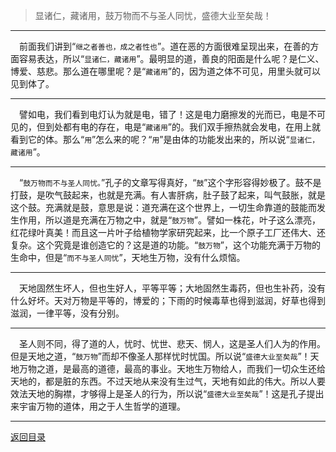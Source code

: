 > 显诸仁，藏诸用，鼓万物而不与圣人同忧，盛德大业至矣哉！
___
&emsp;前面我们讲到“``继之者善也，成之者性也``”。道在恶的方面很难呈现出来，在善的方面容易表达，所以“``显诸仁，藏诸用``”。最明显的道，善良的阳面是什么呢？是仁义、博爱、慈悲。那么道在哪里呢？是“``藏诸用``”的，因为道之体不可见，用里头就可以见到体了。
___
&emsp;譬如电，我们看到电灯认为就是电，错了！这是电力磨擦发的光而已，电是不可见的，但到处都有电的存在，电是“``藏诸用``”的。我们双手擦热就会发电，在用上就看到它的体。那么“``用``”怎么来的呢？“``用``”是由体的功能发出来的，所以说“``显诸仁，藏诸用``”。
___
&emsp;“``鼓万物而不与圣人同忧。``”孔子的文章写得真好，“``鼓``”这个字形容得妙极了。鼓不是打鼓，是吹气鼓起来，也就是充满。有人害肝病，肚子鼓了起来，叫气鼓胀，就是这个鼓。充满就是鼓，意思是说：道充满在这个世界上，一切生命靠道的鼓能而发生作用，所以道是充满在万物之中，就是“``鼓万物``”。譬如一株花，叶子这么漂亮，红花绿叶真美！而且这一片叶子给植物学家研究起来，比一个原子工厂还伟大、还复杂。这个究竟是谁创造它的？这是道的功能。“``鼓万物``”，这个功能充满于万物的生命中，但是“``而不与圣人同忧``”，天地生万物，没有什么烦恼。
___
&emsp;天地固然生坏人，但也生好人，平等平等；大地固然生毒药，但也生补药，没有什么好坏。天对万物是平等的，博爱的；下雨的时候毒草也得到滋润，好草也得到滋润，一律平等，没有分别。
___
&emsp;圣人则不同，得了道的人，忧时、忧世、悲天、悯人，这是圣人们人为的作用。但是天地之道，“``鼓万物``”而却不像圣人那样忧时忧国。所以说“``盛德大业至矣哉``”！天地万物之道，是最高的道德，最高的事业。天地生万物给人，而我们一切众生还给天地的，都是脏的东西。不过天地从来没有生过气，天地有如此的伟大。所以人要效法天地的胸襟，才够得上是圣人的行为，所以说“``盛德大业至矣哉``”！这是孔子提出来宇宙万物的道体，用之于人生哲学的道理。
___
[返回目录](../../master/README.md#目录)